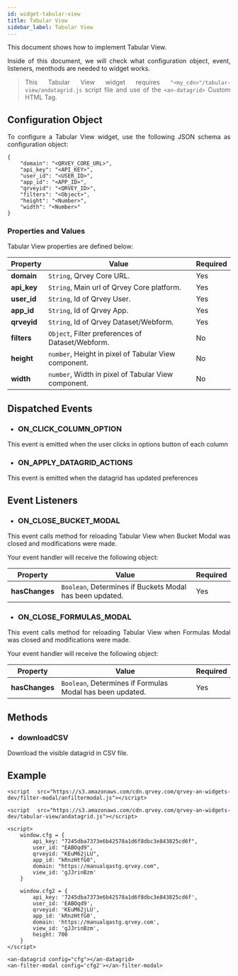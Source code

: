 ```yaml
---
id: widget-tabular-view
title: Tabular View
sidebar_label: Tabular View
---
```


<div style="text-align: justify">

This document shows how to implement Tabular View.

Inside of this document, we will check what configuration object, event, listeners, menthods are needed to widget works.

> This Tabular View widget requires `"<my_cdn>"/tabular-view/andatagrid.js` script file and use of the `<an-datagrid>` Custom HTML Tag.

## Configuration Object

To configure a Tabular View widget, use the following JSON schema as configuration object:

```
{
    "domain": "<QRVEY_CORE_URL>",
    "api_key": "<API_KEY>",
    "user_id": "<USER_ID>",
    "app_id": "<APP_ID>",
    "qrveyid": "<QRVEY_ID>",
    "filters": "<Object>",
    "height": "<Number>",
    "width": "<Number>"
}
```



### Properties and Values

Tabular View properties are defined below:

| **Property** | **Value** | **Required** |
| --- | --- | --- |
| **domain** | `String`, Qrvey Core URL. | Yes |
| **api_key** | `String`, Main url of Qrvey Core platform. | Yes |
| **user_id** | `String`, Id of Qrvey User. | Yes |
| **app_id** | `String`, Id of Qrvey App. | Yes |
| **qrveyid** | `String`, Id of Qrvey Dataset/Webform. | Yes |
| **filters** | `Object`, Filter preferences of Dataset/Webform. | No |
| **height** | `number`, Height in pixel of Tabular View component. | No |
| **width** | `number`, Width in pixel of Tabular View component. | No |




## Dispatched Events

* ### ON\_CLICK\_COLUMN\_OPTION

This event is emitted when the user clicks in options button of each column

* ### ON\_APPLY\_DATAGRID\_ACTIONS

This event is emitted when the datagrid has updated preferences



## Event Listeners

* ### ON\_CLOSE\_BUCKET\_MODAL

This event calls method for reloading Tabular View when Bucket Modal was closed and modifications were made.

Your event handler will receive the following object:

| **Property** | **Value** | **Required** |
| --- | --- | --- |
| **hasChanges** | `Boolean`, Determines if Buckets Modal has been updated. | Yes |

* ### ON\_CLOSE\_FORMULAS\_MODAL

This event calls method for reloading Tabular View when Formulas Modal was closed and modifications were made.

Your event handler will receive the following object:

| **Property** | **Value** | **Required** |
| --- | --- | --- |
| **hasChanges** | `Boolean`, Determines if Formulas Modal has been updated. | Yes |



## Methods

* ### downloadCSV

Download the visible datagrid in CSV file.



## Example

```
<script src="https://s3.amazonaws.com/cdn.qrvey.com/qrvey-an-widgets-dev/filter-modal/anfiltermodal.js"></script>

<script src="https://s3.amazonaws.com/cdn.qrvey.com/qrvey-an-widgets-dev/tabular-view/andatagrid.js"></script>

<script>
    window.cfg = {
        api_key: "7245dba7373e6b42578a1d6f8dbc3e843825cd6f",
        user_id: "EABOqd9",
        qrveyid: "KEuM62jLU",
        app_id: "kRnzHtfG0",
        domain: "https://manualqastg.qrvey.com",
        view_id: 'gJJrinBzm'
    }

    window.cfg2 = {
        api_key: '7245dba7373e6b42578a1d6f8dbc3e843825cd6f',
        user_id: 'EABOqd9',
        qrveyid: 'KEuM62jLU',
        app_id: 'kRnzHtfG0',
        domain: 'https://manualqastg.qrvey.com',
        view_id: 'gJJrinBzm',
        height: 700
    }
</script>

<an-datagrid config="cfg"></an-datagrid>
<an-filter-modal config='cfg2'></an-filter-modal>
```
</div>

